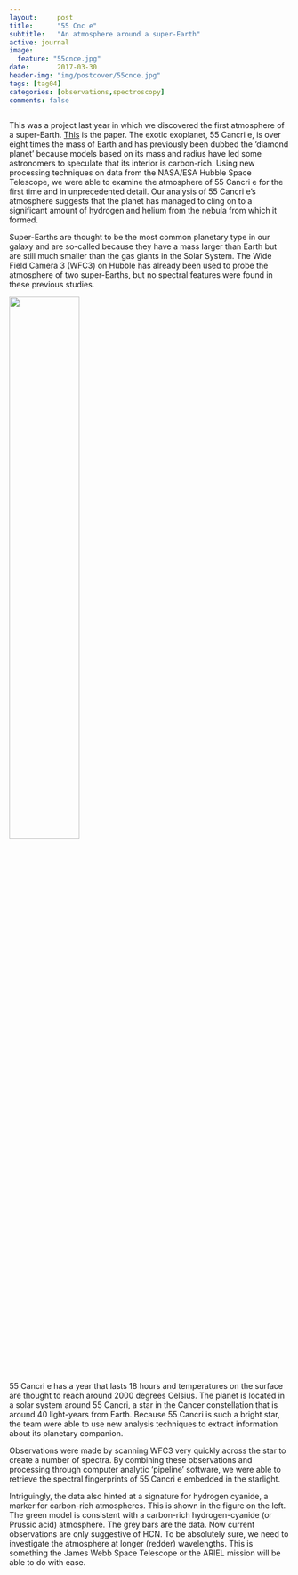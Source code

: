 ```yaml
---
layout:     post
title:      "55 Cnc e"
subtitle:   "An atmosphere around a super-Earth"
active: journal
image:
  feature: "55cnce.jpg"
date:       2017-03-30
header-img: "img/postcover/55cnce.jpg"
tags: [tag04]
categories: [observations,spectroscopy]
comments: false
---
```


This was a project last year in which we discovered the first atmosphere of a super-Earth. <a href='https://arxiv.org/abs/1511.08901' target="_blank">This</a> is the paper. 
The exotic exoplanet, 55 Cancri e, is over eight times the mass of Earth and has previously been dubbed the ‘diamond planet’ because models based on its mass and radius have led some astronomers to speculate that its interior is carbon-rich.
Using new processing techniques on data from the NASA/ESA Hubble Space Telescope, we were able to examine the atmosphere of 55 Cancri e for the first time and in unprecedented detail. 
Our analysis of 55 Cancri e’s atmosphere suggests that the planet has managed to cling on to a significant amount of hydrogen and helium from the nebula from which it formed.

Super-Earths are thought to be the most common planetary type in our galaxy and are so-called because they have a mass larger than Earth but are still much smaller than the gas giants in the Solar System. The Wide Field Camera 3 (WFC3) on Hubble has already been used to probe the atmosphere of two super-Earths, but no spectral features were found in these previous studies.

<div style="margin-left:auto;margin-right:auto;;display:block">
<img class="left" src="{{baseurl}}/img/55cnc_figure.jpg"  width="50%">
</div>
55 Cancri e has a year that lasts 18 hours and temperatures on the surface are thought to reach around 2000 degrees Celsius. The planet is located in a solar system around 55 Cancri, a star in the Cancer constellation that is around 40 light-years from Earth. Because 55 Cancri is such a bright star, the team were able to use new analysis techniques to extract information about its planetary companion. 

Observations were made by scanning WFC3 very quickly across the star to create a number of spectra.  By combining these observations and processing through computer analytic ‘pipeline’ software, we were able to retrieve the spectral fingerprints of 55 Cancri e embedded in the starlight.

Intriguingly, the data also hinted at a signature for hydrogen cyanide, a marker for carbon-rich atmospheres. This is shown in the figure on the left. The green model is consistent with a carbon-rich hydrogen-cyanide (or Prussic acid) atmosphere. The grey bars are the data. 
Now current observations are only suggestive of HCN. To be absolutely sure, we need to investigate the atmosphere at longer (redder) wavelengths. This is something the James Webb Space Telescope or the ARIEL mission will be able to do with ease. 




